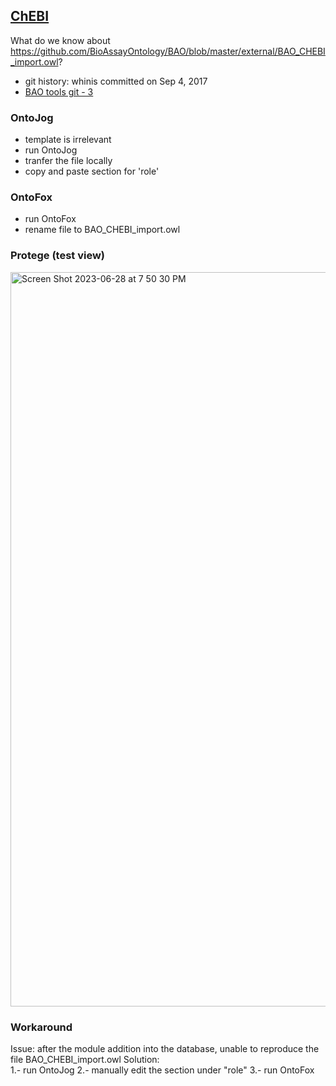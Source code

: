 ## [ChEBI](https://github.com/BioAssayOntology/BAO/tree/master/developer%20note/external/ChEBI)

What do we know about https://github.com/BioAssayOntology/BAO/blob/master/external/BAO_CHEBI_import.owl?
- git history:  whinis committed on Sep 4, 2017
- [BAO tools git - 3](https://github.com/BioAssayOntology/tools/issues/3)

### OntoJog
- template is irrelevant
- run OntoJog
- tranfer the file locally
- copy and paste section for 'role'
  
### OntoFox
-  run OntoFox
-  rename file to BAO_CHEBI_import.owl
  
### Protege (test view)
<img width="1175" alt="Screen Shot 2023-06-28 at 7 50 30 PM" src="https://github.com/BioAssayOntology/BAO/assets/3586358/677da825-fa07-4eb9-ad01-bcb4714481e5">

###  Workaround
Issue:  after the module addition into the database, unable to reproduce the file BAO_CHEBI_import.owl
Solution:  
1.- run OntoJog
2.- manually edit the section under "role"
3.- run OntoFox
